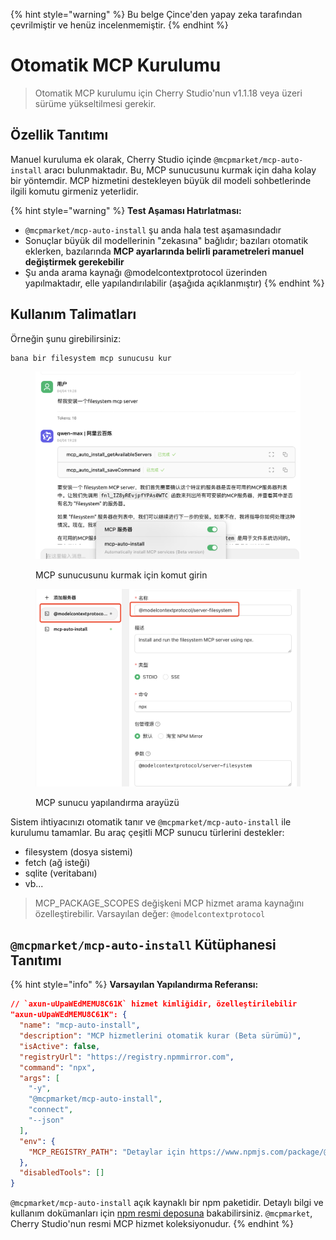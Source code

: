 
{% hint style="warning" %}
Bu belge Çince'den yapay zeka tarafından çevrilmiştir ve henüz incelenmemiştir.
{% endhint %}

# Otomatik MCP Kurulumu

> Otomatik MCP kurulumu için Cherry Studio'nun v1.1.18 veya üzeri sürüme yükseltilmesi gerekir.

## Özellik Tanıtımı

Manuel kuruluma ek olarak, Cherry Studio içinde `@mcpmarket/mcp-auto-install` aracı bulunmaktadır. Bu, MCP sunucusunu kurmak için daha kolay bir yöntemdir. MCP hizmetini destekleyen büyük dil modeli sohbetlerinde ilgili komutu girmeniz yeterlidir.

{% hint style="warning" %}
**Test Aşaması Hatırlatması:**

* `@mcpmarket/mcp-auto-install` şu anda hala test aşamasındadır
* Sonuçlar büyük dil modellerinin "zekasına" bağlıdır; bazıları otomatik eklerken, bazılarında **MCP ayarlarında belirli parametreleri manuel değiştirmek gerekebilir**
* Şu anda arama kaynağı @modelcontextprotocol üzerinden yapılmaktadır, elle yapılandırılabilir (aşağıda açıklanmıştır)
{% endhint %}

## Kullanım Talimatları

Örneğin şunu girebilirsiniz:

```
bana bir filesystem mcp sunucusu kur
```

<figure><img src="../../.gitbook/assets/mcp-auto-install_shot1.png" alt=""><figcaption><p>MCP sunucusunu kurmak için komut girin</p></figcaption></figure>

<figure><img src="../../.gitbook/assets/mcp-auto-install_shot2.png" alt=""><figcaption><p>MCP sunucu yapılandırma arayüzü</p></figcaption></figure>

Sistem ihtiyacınızı otomatik tanır ve `@mcpmarket/mcp-auto-install` ile kurulumu tamamlar. Bu araç çeşitli MCP sunucu türlerini destekler:

* filesystem (dosya sistemi)
* fetch (ağ isteği)
* sqlite (veritabanı)
* vb...

> MCP_PACKAGE_SCOPES değişkeni MCP hizmet arama kaynağını özelleştirebilir. Varsayılan değer: `@modelcontextprotocol`

## `@mcpmarket/mcp-auto-install` Kütüphanesi Tanıtımı

{% hint style="info" %}
**Varsayılan Yapılandırma Referansı:**

```json
// `axun-uUpaWEdMEMU8C61K` hizmet kimliğidir, özelleştirilebilir
"axun-uUpaWEdMEMU8C61K": {
  "name": "mcp-auto-install",
  "description": "MCP hizmetlerini otomatik kurar (Beta sürümü)",
  "isActive": false,
  "registryUrl": "https://registry.npmmirror.com",
  "command": "npx",
  "args": [
    "-y",
    "@mcpmarket/mcp-auto-install",
    "connect",
    "--json"
  ],
  "env": {
    "MCP_REGISTRY_PATH": "Detaylar için https://www.npmjs.com/package/@mcpmarket/mcp-auto-install"
  },
  "disabledTools": []
}
```

`@mcpmarket/mcp-auto-install` açık kaynaklı bir npm paketidir. Detaylı bilgi ve kullanım dokümanları için [npm resmi deposuna](https://www.npmjs.com/package/@mcpmarket/mcp-auto-install) bakabilirsiniz. `@mcpmarket`, Cherry Studio'nun resmi MCP hizmet koleksiyonudur.
{% endhint %}